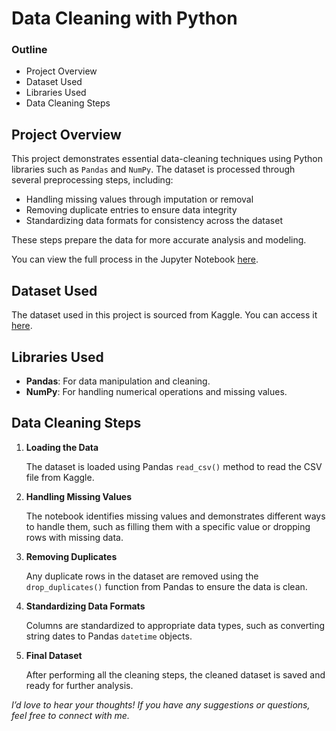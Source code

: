 # Data Cleaning with Python



### Outline

- Project Overview
- Dataset Used
- Libraries Used
- Data Cleaning Steps



## Project Overview
This project demonstrates essential data-cleaning techniques using Python libraries such as `Pandas` and `NumPy`. The dataset is processed through several preprocessing steps, including:

- Handling missing values through imputation or removal
- Removing duplicate entries to ensure data integrity
- Standardizing data formats for consistency across the dataset

These steps prepare the data for more accurate analysis and modeling.

You can view the full process in the Jupyter Notebook [here](). 


## Dataset Used
The dataset used in this project is sourced from Kaggle. You can access it [here](https://www.kaggle.com/datasets/fatihb/coffee-quality-data-cqi).

## Libraries Used
- **Pandas**: For data manipulation and cleaning.
- **NumPy**: For handling numerical operations and missing values.


## Data Cleaning Steps
1. **Loading the Data**

    The dataset is loaded using Pandas `read_csv()` method to read the CSV file from Kaggle.

2. **Handling Missing Values**

    The notebook identifies missing values and demonstrates different ways to handle them, such as filling them with a specific value or dropping rows with missing data.

3. **Removing Duplicates**

    Any duplicate rows in the dataset are removed using the `drop_duplicates()` function from Pandas to ensure the data is clean.

4. **Standardizing Data Formats**

    Columns are standardized to appropriate data types, such as converting string dates to Pandas `datetime` objects.

5. **Final Dataset**

    After performing all the cleaning steps, the cleaned dataset is saved and ready for further analysis.





_I’d love to hear your thoughts! If you have any suggestions or questions, feel free to connect with me._

